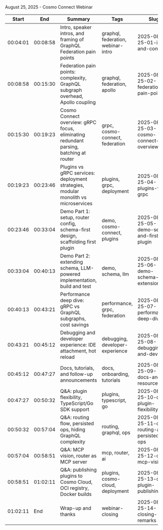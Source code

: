 August 25, 2025 - Cosmo Connect Webinar

| Start    | End      | Summary                                                                               | Tags                               | Slug                                       |
| -------- | -------- | ------------------------------------------------------------------------------------- | ---------------------------------- | ------------------------------------------ |
| 00:04:01 | 00:08:58 | Intro, speaker intros, and framing of GraphQL Federation pain points                  | graphql, federation, webinar-intro | 2025-08-25-01-intro-and-context            |
| 00:08:58 | 00:15:30 | Federation pain points: complexity, GraphQL subgraph overhead, Apollo coupling        | graphql, federation, apollo        | 2025-08-25-02-federation-pain-points       |
| 00:15:30 | 00:19:23 | Cosmo Connect overview: gRPC focus, eliminating redundant parsing, batching at router | grpc, cosmo-connect, federation    | 2025-08-25-03-cosmo-connect-overview       |
| 00:19:23 | 00:23:46 | Plugins vs gRPC services: deployment strategies, modular monolith vs microservices    | plugins, grpc, deployment          | 2025-08-25-04-plugins-vs-grpc              |
| 00:23:46 | 00:33:04 | Demo Part 1: setup, router config, schema-first design, scaffolding first plugin      | demo, cosmo-connect, plugins       | 2025-08-25-05-demo-setup-and-first-plugin  |
| 00:33:04 | 00:40:13 | Demo Part 2: extending schema, LLM-powered implementation, build and test             | demo, schema, llm                  | 2025-08-25-06-demo-schema-extension        |
| 00:40:13 | 00:43:21 | Performance deep dive: gRPC vs GraphQL subgraphs, cost savings                        | performance, grpc, federation      | 2025-08-25-07-performance-deep-dive        |
| 00:43:21 | 00:45:12 | Debugging and developer experience: IDE attachment, hot reload                        | debugging, developer-experience    | 2025-08-25-08-debugging-and-devx           |
| 00:45:12 | 00:47:27 | Docs, tutorials, and follow-up announcements                                          | docs, onboarding, tutorials        | 2025-08-25-09-docs-and-resources           |
| 00:47:27 | 00:50:32 | Q\&A: plugin flexibility, TypeScript/Go SDK support                                   | plugins, typescript, go            | 2025-08-25-10-qa-plugin-flexibility        |
| 00:50:32 | 00:57:04 | Q\&A: routing flow, persisted ops, hiding GraphQL complexity                          | routing, graphql, ops              | 2025-08-25-11-qa-routing-and-persisted-ops |
| 00:57:04 | 00:58:51 | Q\&A: MCP vision, router as MCP server                                                | mcp, router, ai                    | 2025-08-25-12-qa-mcp-vision                |
| 00:58:51 | 01:02:11 | Q\&A: publishing plugins to Cosmo Cloud, OCI registry, Docker builds                  | plugins, cosmo-cloud, deployment   | 2025-08-25-13-qa-plugin-publishing         |
| 01:02:11 | End      | Wrap-up and thanks                                                                    | webinar-closing                    | 2025-08-25-14-closing-remarks              |
